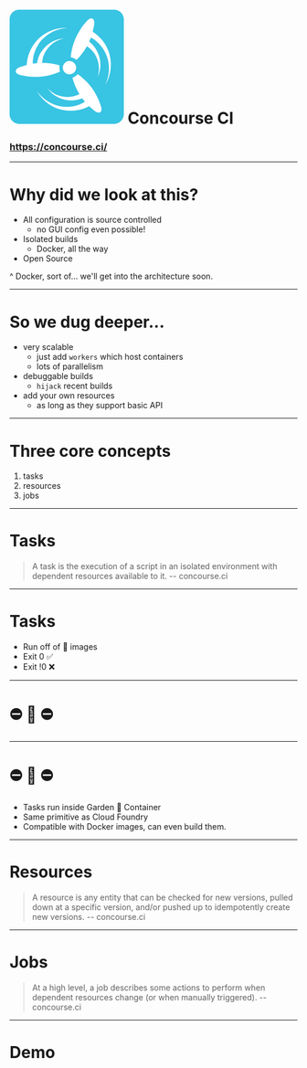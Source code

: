 # ![inline](concourse-logo.png) Concourse CI
### https://concourse.ci/

---

# Why did we look at this?
- All configuration is source controlled
  - no GUI config even possible!
- Isolated builds
  - Docker, all the way
- Open Source

^ Docker, sort of... we'll get into the architecture soon.

---

# So we dug deeper...
- very scalable
  - just add `workers` which host containers
  - lots of parallelism
- debuggable builds
  - `hijack` recent builds
- add your own resources
  - as long as they support basic API

---

# Three core concepts
1. tasks
2. resources
3. jobs

---

# Tasks

> A task is the execution of a script in an isolated environment with dependent resources available to it.
-- concourse.ci

---

# Tasks
- Run off of :whale: images
- Exit 0 :white_check_mark:
- Exit !0 :x:

---

# :no_entry: :whale: :no_entry:

---

# :no_entry: :whale: :no_entry:
- Tasks run inside Garden :seedling: Container
- Same primitive as Cloud Foundry
- Compatible with Docker images, can even build them.

---

# Resources

> A resource is any entity that can be checked for new versions, pulled down at a specific version, and/or pushed up to idempotently create new versions.
-- concourse.ci

---

# Jobs

> At a high level, a job describes some actions to perform when dependent resources change (or when manually triggered).
-- concourse.ci

---

# Demo
